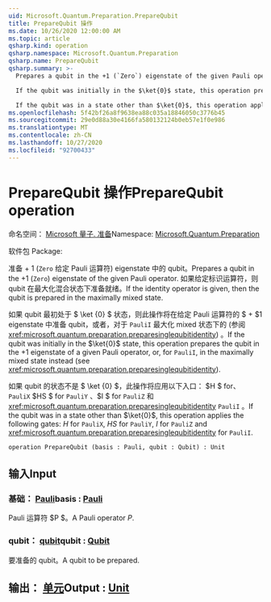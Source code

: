 ```yaml
---
uid: Microsoft.Quantum.Preparation.PrepareQubit
title: PrepareQubit 操作
ms.date: 10/26/2020 12:00:00 AM
ms.topic: article
qsharp.kind: operation
qsharp.namespace: Microsoft.Quantum.Preparation
qsharp.name: PrepareQubit
qsharp.summary: >-
  Prepares a qubit in the +1 (`Zero`) eigenstate of the given Pauli operator. If the identity operator is given, then the qubit is prepared in the maximally mixed state.

  If the qubit was initially in the $\ket{0}$ state, this operation prepares the qubit in the $+1$ eigenstate of a given Pauli operator, or, for `PauliI`, in the maximally mixed state instead (see <xref:microsoft.quantum.preparation.preparesinglequbitidentity>).

  If the qubit was in a state other than $\ket{0}$, this operation applies the following gates: $H$ for `PauliX`, $HS$ for `PauliY`, $I$ for `PauliZ` and <xref:microsoft.quantum.preparation.preparesinglequbitidentity> for `PauliI`.
ms.openlocfilehash: 5f42bf26a8f9638ea88c035a18846050c3776b45
ms.sourcegitcommit: 29e0d88a30e4166fa580132124b0eb57e1f0e986
ms.translationtype: MT
ms.contentlocale: zh-CN
ms.lasthandoff: 10/27/2020
ms.locfileid: "92700433"
---
```

# <a name="preparequbit-operation"></a><span data-ttu-id="664f5-102">PrepareQubit 操作</span><span class="sxs-lookup"><span data-stu-id="664f5-102">PrepareQubit operation</span></span>

<span data-ttu-id="664f5-103">命名空间： [Microsoft 量子. 准备](xref:Microsoft.Quantum.Preparation)</span><span class="sxs-lookup"><span data-stu-id="664f5-103">Namespace: [Microsoft.Quantum.Preparation](xref:Microsoft.Quantum.Preparation)</span></span>

<span data-ttu-id="664f5-104">软件包 [](https://nuget.org/packages/)</span><span class="sxs-lookup"><span data-stu-id="664f5-104">Package: [](https://nuget.org/packages/)</span></span>


<span data-ttu-id="664f5-105">准备 + 1 (`Zero` 给定 Pauli 运算符) eigenstate 中的 qubit。</span><span class="sxs-lookup"><span data-stu-id="664f5-105">Prepares a qubit in the +1 (`Zero`) eigenstate of the given Pauli operator.</span></span>
<span data-ttu-id="664f5-106">如果给定标识运算符，则 qubit 在最大化混合状态下准备就绪。</span><span class="sxs-lookup"><span data-stu-id="664f5-106">If the identity operator is given, then the qubit is prepared in the maximally mixed state.</span></span>

<span data-ttu-id="664f5-107">如果 qubit 最初处于 $ \ket {0} $ 状态，则此操作将在给定 Pauli 运算符的 $ + $1 eigenstate 中准备 qubit，或者，对于 `PauliI` 最大化 mixed 状态下的 (参阅 <xref:microsoft.quantum.preparation.preparesinglequbitidentity>) 。</span><span class="sxs-lookup"><span data-stu-id="664f5-107">If the qubit was initially in the $\ket{0}$ state, this operation prepares the qubit in the $+1$ eigenstate of a given Pauli operator, or, for `PauliI`, in the maximally mixed state instead (see <xref:microsoft.quantum.preparation.preparesinglequbitidentity>).</span></span>

<span data-ttu-id="664f5-108">如果 qubit 的状态不是 $ \ket {0} $，此操作将应用以下入口： $H $ for、 `PauliX` $HS $ for `PauliY` 、$I $ for `PauliZ` 和 <xref:microsoft.quantum.preparation.preparesinglequbitidentity> `PauliI` 。</span><span class="sxs-lookup"><span data-stu-id="664f5-108">If the qubit was in a state other than $\ket{0}$, this operation applies the following gates: $H$ for `PauliX`, $HS$ for `PauliY`, $I$ for `PauliZ` and <xref:microsoft.quantum.preparation.preparesinglequbitidentity> for `PauliI`.</span></span>

```qsharp
operation PrepareQubit (basis : Pauli, qubit : Qubit) : Unit
```


## <a name="input"></a><span data-ttu-id="664f5-109">输入</span><span class="sxs-lookup"><span data-stu-id="664f5-109">Input</span></span>

### <a name="basis--pauli"></a><span data-ttu-id="664f5-110">基础： [Pauli](xref:microsoft.quantum.lang-ref.pauli)</span><span class="sxs-lookup"><span data-stu-id="664f5-110">basis : [Pauli](xref:microsoft.quantum.lang-ref.pauli)</span></span>

<span data-ttu-id="664f5-111">Pauli 运算符 $P $。</span><span class="sxs-lookup"><span data-stu-id="664f5-111">A Pauli operator $P$.</span></span>


### <a name="qubit--qubit"></a><span data-ttu-id="664f5-112">qubit： [qubit](xref:microsoft.quantum.lang-ref.qubit)</span><span class="sxs-lookup"><span data-stu-id="664f5-112">qubit : [Qubit](xref:microsoft.quantum.lang-ref.qubit)</span></span>

<span data-ttu-id="664f5-113">要准备的 qubit。</span><span class="sxs-lookup"><span data-stu-id="664f5-113">A qubit to be prepared.</span></span>



## <a name="output--unit"></a><span data-ttu-id="664f5-114">输出： [单元](xref:microsoft.quantum.lang-ref.unit)</span><span class="sxs-lookup"><span data-stu-id="664f5-114">Output : [Unit](xref:microsoft.quantum.lang-ref.unit)</span></span>

